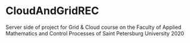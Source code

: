 # CloudAndGridREC
Server side of project for Grid &amp; Cloud course on the Faculty of Applied Mathematics and Control Processes of Saint Petersburg University 2020
